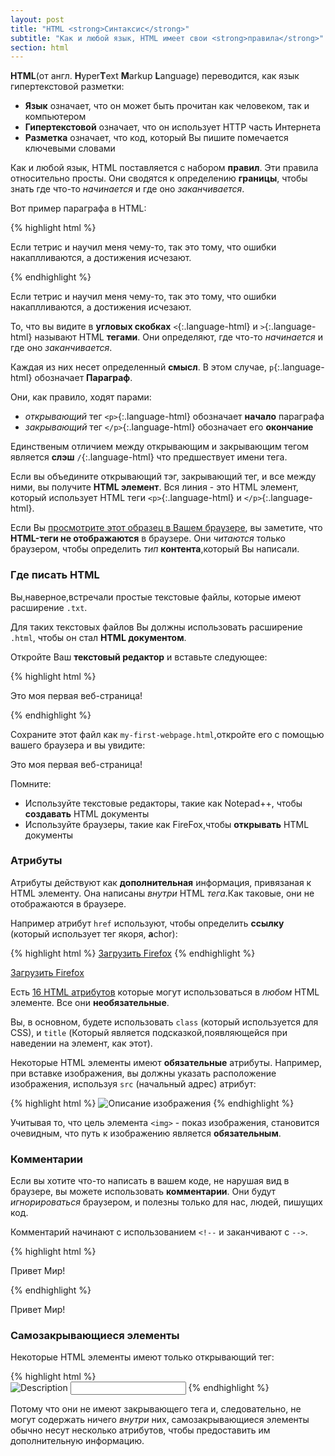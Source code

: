 ```yaml
---
layout: post
title: "HTML <strong>Синтаксис</strong>"
subtitle: "Как и любой язык, HTML имеет свои <strong>правила</strong>"
section: html
---
```


**HTML**(от англ. **H**yper**T**ext **M**arkup **L**anguage) переводится, как язык гипертекстовой разметки:

* **Язык** означает, что он может быть прочитан как человеком, так и компьютером
* **Гипертекстовой** означает, что он использует HTTP часть Интернета
* **Разметка** означает, что код, который Вы пишите помечается ключевыми словами


Как и любой язык, HTML поставляется с набором **правил**. Эти правила относительно просты. Они сводятся к определению **границы**, чтобы знать где что-то  _начинается_ и где оно _заканчивается_.

Вот пример параграфа в HTML:

{% highlight html %}
<p>Если тетрис и научил меня чему-то, так это тому, что ошибки накаплливаются, а достижения исчезают.</p>
{% endhighlight %}

<div class="result"><p>Если тетрис и научил меня чему-то, так это тому, что ошибки накаплливаются, а достижения исчезают.</p></div>

То, что вы видите в **угловых скобках** `<`{:.language-html} и `>`{:.language-html} называют HTML **тегами**. Они определяют, где что-то _начинается_ и где оно  _заканчивается_.

Каждая из них несет определенный **смысл**. В этом случае, `p`{:.language-html} обозначает **Параграф**.

Они, как правило, ходят парами:

*  _открывающий_ тег `<p>`{:.language-html} обозначает **начало** параграфа
* _закрывающий_ тег `</p>`{:.language-html} обозначает его  **окончание**

Единственым отличием между открывающим и закрывающим тегом является **слэш** `/`{:.language-html} что предшествует имени тега.

Если вы объедините открывающий тэг, закрывающий тег, и все между ними, вы получите **HTML элемент**. Вся линия - это HTML элемент, который использует HTML теги `<p>`{:.language-html} и `</p>`{:.language-html}.

Если Вы [просмотрите этот образец в Вашем браузере](/html/sample-paragraph.html), вы заметите, что **HTML-теги не отображаются** в браузере. Они _читаются_ только браузером, чтобы определить _тип_ **контента**,который Вы написали.

### Где писать HTML

Вы,наверное,встречали простые текстовые файлы, которые имеют расширение `.txt`.

Для таких текстовых файлов Вы должны использовать расширение `.html`, чтобы он стал  **HTML документом**.

Откройте Ваш **текстовый редактор** и вставьте следующее:

{% highlight html %}
<p>Это моя первая веб-страница!</p>
{% endhighlight %}

Сохраните этот файл как `my-first-webpage.html`,откройте его с помощью вашего браузера и вы увидите:

<div class="result"><p>Это моя первая веб-страница!</p></div>

Помните:

* Используйте текстовые редакторы, такие как Notepad++, чтобы **создавать** HTML документы
* Используйте браузеры, такие как FireFox,чтобы **открывать** HTML документы

### Атрибуты

Атрибуты действуют как **дополнительная** информация, привязаная к HTML элементу. Она написаны  _внутри_ HTML _тега_.Как таковые, они не отображаются в браузере.

Например атрибут `href` используют, чтобы определить **ссылку** (который использует тег якоря, **a**chor):

{% highlight html %}
<a href="http://www.mozilla.com/firefox">Загрузить Firefox</a>
{% endhighlight %}

<div class="result"><a href="http://www.mozilla.com/firefox">Загрузить Firefox</a></div>

Есть [16 HTML атрибутов](https://developer.mozilla.org/en-US/docs/Web/HTML/Global_attributes) которые могут использоваться в _любом_ HTML элементе. Все они **необязательные**.

Вы, в основном, будете использовать `class` (который используется для CSS), и `title` (Который является подсказкой,появляющейся при наведении на элемент, как этот).

Некоторые HTML элементы имеют **обязательные** атрибуты. Например, при вставке изображения, вы должны указать расположение изображения, используя `src` (начальный адрес) атрибут:

{% highlight html %}
<img src="#" alt="Описание изображения">
{% endhighlight %}

Учитывая то, что цель элемента `<img>` - показ изображения, становится очевидным, что путь к изображению является **обязательным**.

### Комментарии

Если вы хотите что-то написать в вашем коде, не нарушая вид в браузере, вы можете использовать **комментарии**. Они будут _игнорироваться_ браузером, и полезны только для нас, людей, пишущих код.

Комментарий начинают с использованием `<!--` и заканчивают с `-->`.

{% highlight html %}
<!-- Это предложение будет проигнорировано браузером -->
<p>Привет Мир!</p>
{% endhighlight %}

<div class="result"><p>Привет Мир!</p></div>

### Самозакрывающиеся элементы

Некоторые HTML элементы имеют только открывающий тег:

{% highlight html %}
<br> <!-- разрыв строки -->
<img src="http://placehold.it/50x50" alt="Description"> <!-- изображение -->
<input type="text"> <!-- текстовое поле -->
{% endhighlight %}

Потому что они не имеют закрывающего тега и, следовательно, не могут содержать ничего _внутри_ них, самозакрывающиеся элементы обычно несут несколько атрибутов, чтобы предоставить им дополнительную информацию.
